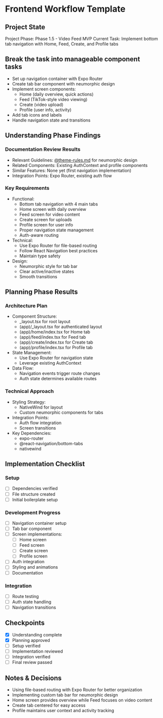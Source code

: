 # Frontend Workflow Template

## Project State

Project Phase: Phase 1.5 - Video Feed MVP
Current Task: Implement bottom tab navigation with Home, Feed, Create, and Profile tabs

## Break the task into manageable component tasks

- Set up navigation container with Expo Router
- Create tab bar component with neumorphic design
- Implement screen components:
  - Home (daily overview, quick actions)
  - Feed (TikTok-style video viewing)
  - Create (video upload)
  - Profile (user info, activity)
- Add tab icons and labels
- Handle navigation state and transitions

## Understanding Phase Findings

### Documentation Review Results

- Relevant Guidelines: [@theme-rules.md](../rules/theme-rules.md) for neumorphic design
- Related Components: Existing AuthContext and profile components
- Similar Features: None yet (first navigation implementation)
- Integration Points: Expo Router, existing auth flow

### Key Requirements

- Functional:
  - Bottom tab navigation with 4 main tabs
  - Home screen with daily overview
  - Feed screen for video content
  - Create screen for uploads
  - Profile screen for user info
  - Proper navigation state management
  - Auth-aware routing
- Technical:
  - Use Expo Router for file-based routing
  - Follow React Navigation best practices
  - Maintain type safety
- Design:
  - Neumorphic style for tab bar
  - Clear active/inactive states
  - Smooth transitions

## Planning Phase Results

### Architecture Plan

- Component Structure:
  - \_layout.tsx for root layout
  - (app)/\_layout.tsx for authenticated layout
  - (app)/home/index.tsx for Home tab
  - (app)/feed/index.tsx for Feed tab
  - (app)/create/index.tsx for Create tab
  - (app)/profile/index.tsx for Profile tab
- State Management:
  - Use Expo Router for navigation state
  - Leverage existing AuthContext
- Data Flow:
  - Navigation events trigger route changes
  - Auth state determines available routes

### Technical Approach

- Styling Strategy:
  - NativeWind for layout
  - Custom neumorphic components for tabs
- Integration Points:
  - Auth flow integration
  - Screen transitions
- Key Dependencies:
  - expo-router
  - @react-navigation/bottom-tabs
  - nativewind

## Implementation Checklist

### Setup

- [ ] Dependencies verified
- [ ] File structure created
- [ ] Initial boilerplate setup

### Development Progress

- [ ] Navigation container setup
- [ ] Tab bar component
- [ ] Screen implementations:
  - [ ] Home screen
  - [ ] Feed screen
  - [ ] Create screen
  - [ ] Profile screen
- [ ] Auth integration
- [ ] Styling and animations
- [ ] Documentation

### Integration

- [ ] Route testing
- [ ] Auth state handling
- [ ] Navigation transitions

## Checkpoints

- [x] Understanding complete
- [x] Planning approved
- [ ] Setup verified
- [ ] Implementation reviewed
- [ ] Integration verified
- [ ] Final review passed

## Notes & Decisions

- Using file-based routing with Expo Router for better organization
- Implementing custom tab bar for neumorphic design
- Home screen provides overview while Feed focuses on video content
- Create tab centered for easy access
- Profile maintains user context and activity tracking
